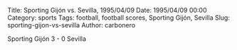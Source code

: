 Title: Sporting Gijón vs. Sevilla, 1995/04/09
Date: 1995/04/09 00:00
Category: sports
Tags: football, football scores, Sporting Gijón, Sevilla
Slug: sporting-gijon-vs-sevilla
Author: carbonero


Sporting Gijón 3 - 0 Sevilla

